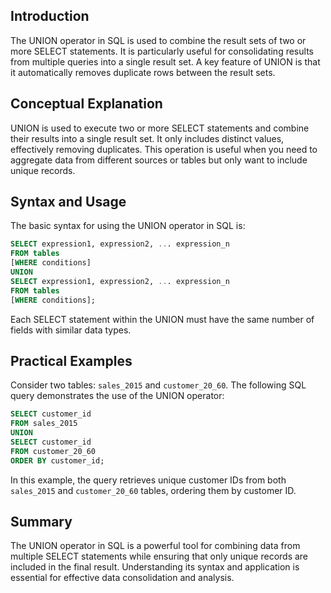 <!-- # SQL UNION Operator -->

## Introduction

The UNION operator in SQL is used to combine the result sets of two or more SELECT statements. It is particularly useful for consolidating results from multiple queries into a single result set. A key feature of UNION is that it automatically removes duplicate rows between the result sets.

## Conceptual Explanation

UNION is used to execute two or more SELECT statements and combine their results into a single result set. It only includes distinct values, effectively removing duplicates. This operation is useful when you need to aggregate data from different sources or tables but only want to include unique records.

## Syntax and Usage

The basic syntax for using the UNION operator in SQL is:

```sql
SELECT expression1, expression2, ... expression_n
FROM tables
[WHERE conditions]
UNION
SELECT expression1, expression2, ... expression_n
FROM tables
[WHERE conditions];
```

Each SELECT statement within the UNION must have the same number of fields with similar data types.

## Practical Examples

Consider two tables: `sales_2015` and `customer_20_60`. The following SQL query demonstrates the use of the UNION operator:

```sql
SELECT customer_id
FROM sales_2015
UNION
SELECT customer_id
FROM customer_20_60
ORDER BY customer_id;
```

In this example, the query retrieves unique customer IDs from both `sales_2015` and `customer_20_60` tables, ordering them by customer ID.

## Summary

The UNION operator in SQL is a powerful tool for combining data from multiple SELECT statements while ensuring that only unique records are included in the final result. Understanding its syntax and application is essential for effective data consolidation and analysis.
